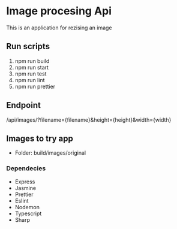 # Image procesing Api

This is an application for rezising an image

## Run scripts

1. npm run build
2. npm run start
3. npm run test
4. npm run lint
5. npm run prettier

## Endpoint

/api/images/?filename={filename}&height={height}&width={width}

## Images to try app

- Folder: build/images/original

### Dependecies

- Express
- Jasmine
- Prettier
- Eslint
- Nodemon
- Typescript
- Sharp

